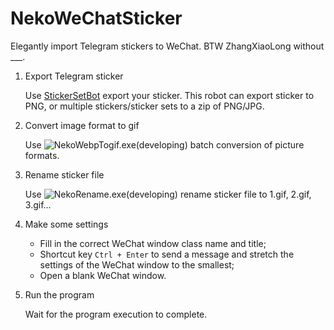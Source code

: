 # NekoWeChatSticker

Elegantly import Telegram stickers to WeChat. BTW ZhangXiaoLong without ___.

1. Export Telegram sticker

	Use [StickerSetBot](https://telegram.me/stickerset2packbot) export your sticker. This robot can export sticker to PNG, or multiple stickers/sticker sets to a zip of PNG/JPG.

1. Convert image format to gif

	Use ![NekoWebpTogif.exe]()(developing) batch conversion of picture formats.

1. Rename sticker file

	Use ![NekoRename.exe]()(developing) rename sticker file to 1.gif, 2.gif, 3.gif...

1. Make some settings

	- Fill in the correct WeChat window class name and title;
	- Shortcut key `Ctrl + Enter` to send a message and stretch the settings of the WeChat window to the smallest;
	- Open a blank WeChat window.

1. Run the program

	Wait for the program execution to complete.
